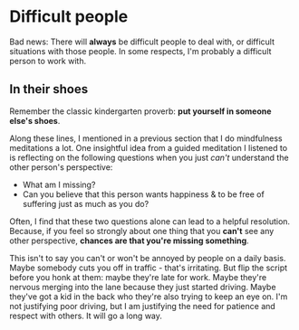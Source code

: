 # Difficult people

Bad news: There will **always** be difficult people to deal with, or difficult
situations with those people. In some respects, I'm probably a difficult person to work with.



## In their shoes

Remember the classic kindergarten proverb: **put yourself in someone else's shoes**.

Along these lines, I mentioned in a previous section that I do mindfulness meditations a lot.
One insightful idea from a guided meditation I listened to is reflecting on
the following questions when you just *can't* understand the other person's perspective:
- What am I missing?
- Can you believe that this person wants happiness & to be free of suffering just as much
as you do?

Often, I find that these two questions alone can lead to a helpful resolution. Because, if
you feel so strongly about one thing that you **can't** see any other perspective, **chances
are that you're missing something**.

This isn't to say you can't or won't be annoyed by people on a daily basis. Maybe
somebody cuts you off in traffic - that's irritating. But flip the script before
you honk at them: maybe they're late for work. Maybe they're nervous merging into
the lane because they just started driving. Maybe they've got a kid in the back
who they're also trying to keep an eye on. I'm not justifying poor driving, but I am
justifying the need for patience and respect with others. It will go a long way.
